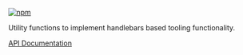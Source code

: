 [![npm](https://img.shields.io/npm/v/@acoustic-content-sdk/hbs-tooling.svg?style=flat-square)](https://www.npmjs.com/package/@acoustic-content-sdk/hbs-tooling)

Utility functions to implement handlebars based tooling functionality.

[API Documentation](./markdown/hbs-tooling.md)
